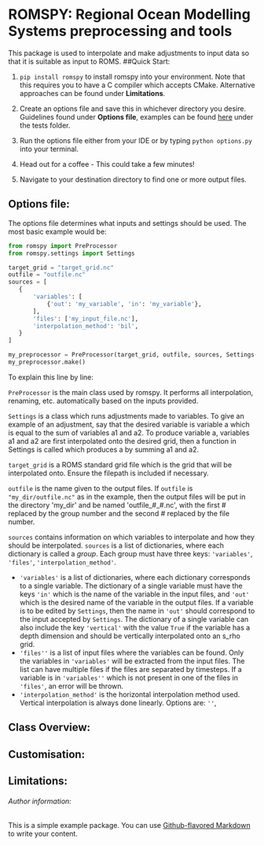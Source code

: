 # ROMSPY: Regional Ocean Modelling Systems preprocessing and tools
This package is used to interpolate and make adjustments to input data so that it is suitable as input to ROMS. 
##Quick Start:
1. ```pip install romspy``` to install romspy into your environment. Note that this requires you to have a C compiler which accepts CMake. Alternative approaches can be found under **Limitations**.

2. Create an options file and save this in whichever directory you desire. Guidelines found under **Options file**, examples can be found [here](https://www.github.com/saixos/romspy) under the tests folder.

3. Run the options file either from your IDE or by typing ```python options.py``` into your terminal.

4. Head out for a coffee - This could take a few minutes!

5. Navigate to your destination directory to find one or more output files.

## Options file:
 The options file determines what inputs and settings should be used. The most basic example would be:
 ```python
from romspy import PreProcessor
from romspy.settings import Settings

target_grid = "target_grid.nc"
outfile = "outfile.nc"
sources = [
    {   
        'variables': [
            {'out': 'my_variable', 'in': 'my_variable'},
        ],
        'files': ['my_input_file.nc'],
        'interpolation_method': 'bil',
    }
]

my_preprocessor = PreProcessor(target_grid, outfile, sources, Settings({}))
my_preprocessor.make()
```
To explain this line by line:

```PreProcessor``` is the main class used by romspy. It performs all interpolation, renaming, etc. automatically based on the inputs provided.

```Settings``` is a class which runs adjustments made to variables. To give an example of an adjustment, say that the desired variable is variable a which is equal to the sum of variables a1 and a2. To produce variable a, variables a1 and a2 are first interpolated onto the desired grid, then a function in Settings is called which produces a by summing a1 and a2.

```target_grid``` is a ROMS standard grid file which is the grid that will be interpolated onto. Ensure the filepath is included if necessary.

```outfile``` is the name given to the output files. If ```outfile``` is ```"my_dir/outfile.nc"``` as in the example, then the output files will be put in the directory 'my_dir' and be named 'outfile_#_#.nc', with the first # replaced by the group number and the second # replaced by the file number.

```sources``` contains information on which variables to interpolate and how they should be interpolated. ```sources``` is a list of dictionaries, where each dictionary is called a *group*. Each group must have three keys: ```'variables'```, ```'files'```, ```'interpolation_method'```. 
 * ```'variables'``` is a list of dictionaries, where each dictionary corresponds to a single variable. The dictionary of a single variable must have the keys ```'in'``` which is the name of the variable in the input files, and ```'out'``` which is the desired name of the variable in the output files. If a variable is to be edited by ```Settings```, then the name in ```'out'``` should correspond to the input accepted by ```Settings```. The dictionary of a single variable can also include the key ```'vertical'``` with the value ```True``` if the variable has a depth dimension and should be vertically interpolated onto an s_rho grid.
 * ```'files''``` is a list of input files where the variables can be found. Only the variables in ```'variables'``` will be extracted from the input files. The list can have multiple files if the files are separated by timesteps. If a variable is in ```'variables''``` which is not present in one of the files in ```'files'```, an error will be thrown.
 * ```'interpolation_method'``` is the horizontal interpolation method used. Vertical interpolation is always done linearly. Options are: ```''```,


## Class Overview:

## Customisation:

## Limitations:

###### Author information:


This is a simple example package. You can use
[Github-flavored Markdown](https://guides.github.com/features/mastering-markdown/)
to write your content.



